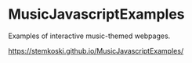 # MusicJavascriptExamples

Examples of interactive music-themed webpages.

https://stemkoski.github.io/MusicJavascriptExamples/
